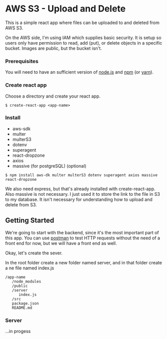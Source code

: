 # AWS S3 - Upload and Delete

This is a simple react app where files can be uploaded to and deleted from AWS S3.

On the AWS side, I'm using IAM which supplies basic security. It is setup so users only have permission to read, add (put), or delete objects in a specific bucket. Images are public, but the bucket isn't.

### Prerequisites

You will need to have an sufficient version of [node.js](https://nodejs.org/en/) and [npm](https://nodejs.org/en/) (or [yarn](https://yarnpkg.com/lang/en/)).

### Create react app

Choose a directory and create your react app.
```
$ create-react-app <app-name>
```

### Install

* aws-sdk
* multer
* multerS3
* dotenv
* superagent
* react-dropzone
* axios
* massive (for postgreSQL) (optional)

```
$ npm install aws-dk multer multerS3 dotenv superagent axios massive react-dropzone
```

We also need express, but that's already installed with create-react-app. Also massive is not necessary. I just used it to store the link to the file in S3 to my database. It isn't necessary for understanding how to upload and delete from S3.

## Getting Started

We're going to start with the backend, since it's the most important part of this app. You can use [postman](https://www.getpostman.com/) to test HTTP requests without the need of a front end for now, but we will have a front end as well.

Okay, let's create the sever.

In the root folder create a new folder named server, and in that folder create a ne file named index.js
```
/app-name
   /node_modules
   /public
   /server
      index.js
   /src
   package.json
   README.md
```

### Server

...in progess